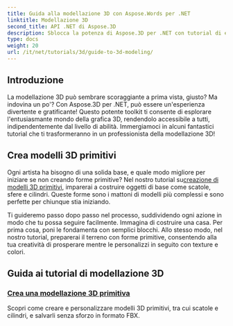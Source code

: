 ```yaml
---
title: Guida alla modellazione 3D con Aspose.Words per .NET
linktitle: Modellazione 3D
second_title: API .NET di Aspose.3D
description: Sblocca la potenza di Aspose.3D per .NET con tutorial di esperti sulla creazione di modelli 3D. Inizia a padroneggiare le tue competenze di progettazione 3D.
type: docs
weight: 20
url: /it/net/tutorials/3d/guide-to-3d-modeling/
---
```

## Introduzione

La modellazione 3D può sembrare scoraggiante a prima vista, giusto? Ma indovina un po'? Con Aspose.3D per .NET, può essere un'esperienza divertente e gratificante! Questo potente toolkit ti consente di esplorare l'entusiasmante mondo della grafica 3D, rendendolo accessibile a tutti, indipendentemente dal livello di abilità. Immergiamoci in alcuni fantastici tutorial che ti trasformeranno in un professionista della modellazione 3D!

## Crea modelli 3D primitivi

 Ogni artista ha bisogno di una solida base, e quale modo migliore per iniziare se non creando forme primitive? Nel nostro tutorial su[creazione di modelli 3D primitivi](./create-primitive-3d-modeling/), imparerai a costruire oggetti di base come scatole, sfere e cilindri. Queste forme sono i mattoni di modelli più complessi e sono perfette per chiunque stia iniziando.

Ti guideremo passo dopo passo nel processo, suddividendo ogni azione in modo che tu possa seguire facilmente. Immagina di costruire una casa. Per prima cosa, poni le fondamenta con semplici blocchi. Allo stesso modo, nel nostro tutorial, preparerai il terreno con forme primitive, consentendo alla tua creatività di prosperare mentre le personalizzi in seguito con texture e colori. 

## Guida ai tutorial di modellazione 3D
### [Crea una modellazione 3D primitiva](./create-primitive-3d-modeling/)
Scopri come creare e personalizzare modelli 3D primitivi, tra cui scatole e cilindri, e salvarli senza sforzo in formato FBX.